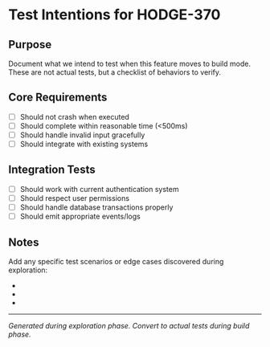 # Test Intentions for HODGE-370

## Purpose
Document what we intend to test when this feature moves to build mode.
These are not actual tests, but a checklist of behaviors to verify.

## Core Requirements
- [ ] Should not crash when executed
- [ ] Should complete within reasonable time (<500ms)
- [ ] Should handle invalid input gracefully
- [ ] Should integrate with existing systems

## Integration Tests
- [ ] Should work with current authentication system
- [ ] Should respect user permissions
- [ ] Should handle database transactions properly
- [ ] Should emit appropriate events/logs

## Notes
Add any specific test scenarios or edge cases discovered during exploration:

-
-
-

---
*Generated during exploration phase. Convert to actual tests during build phase.*